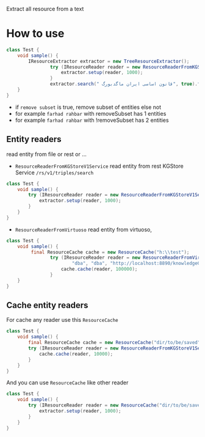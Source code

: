 Extract all resource from a text

# How to use
```java
class Test {
    void sample() {
        IResourceExtractor extractor = new TreeResourceExtractor();
                try (IResourceReader reader = new ResourceReaderFromKGStoreV1Service("http://localhost:8091/")) {
                    extractor.setup(reader, 1000);
                }
                extractor.search(" قانون اساسی ایران ماگدبورگ", true).forEach(System.out::println);
    }
}
```

* if `remove subset` is true, remove subset of entities else not
* for example `farhad rahbar` with removeSubset has 1 entities
* for example `farhad rahbar` with !removeSubset has 2 entities


## Entity readers
read entity from file or rest or ...

* `ResourceReaderFromKGStoreV1Service` read entity from rest KGStore Service `/rs/v1/triples/search`

```java
class Test {
    void sample() {
        try (IResourceReader reader = new ResourceReaderFromKGStoreV1Service("http://194.225.227.161:8091/")) {
            extractor.setup(reader, 1000);
        }
    }
}
```

* `ResourceReaderFromVirtuoso` read entity from virtuoso, 

```java
class Test {
    void sample() {
         final ResourceCache cache = new ResourceCache("h:\\test");
                try (IResourceReader reader = new ResourceReaderFromVirtuoso("194.225.227.161" , "1111",
                        "dba", "dba", "http://localhost:8890/knowledgeGraphV2")) {
                    cache.cache(reader, 100000);
                }
    }
}
```
## Cache entity readers
For cache any reader use this `ResourceCache`

```java
class Test {
    void sample() {
        final ResourceCache cache = new ResourceCache("dir/to/be/saved");
        try (IResourceReader reader = new ResourceReaderFromKGStoreV1Service("http://194.225.227.161:8091/")) {
            cache.cache(reader, 10000);
        }
    }
}
```

And you can use `ResourceCache` like other reader
```java
class Test {
    void sample() {
        try (IResourceReader reader = new ResourceCache("dir/to/be/saved")) {
            extractor.setup(reader, 1000);
        }
    }
}
```
